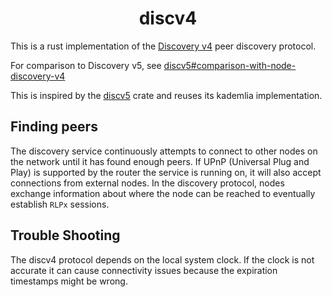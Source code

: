 # <h1 align="center"> discv4 </h1>

This is a rust implementation of
the [Discovery v4](https://github.com/ethereum/devp2p/blob/40ab248bf7e017e83cc9812a4e048446709623e8/discv4.md)
peer discovery protocol.

For comparison to Discovery v5,
see [discv5#comparison-with-node-discovery-v4](https://github.com/ethereum/devp2p/blob/40ab248bf7e017e83cc9812a4e048446709623e8/discv5/discv5.md#comparison-with-node-discovery-v4)

This is inspired by the [discv5](https://github.com/sigp/discv5) crate and reuses its kademlia implementation.

## Finding peers

The discovery service continuously attempts to connect to other nodes on the network until it has found enough peers.
If UPnP (Universal Plug and Play) is supported by the router the service is running on, it will also accept connections
from external nodes. In the discovery protocol, nodes exchange information about where the node can be reached to
eventually establish ``RLPx`` sessions.

## Trouble Shooting

The discv4 protocol depends on the local system clock. If the clock is not accurate it can cause connectivity issues
because the expiration timestamps might be wrong.
